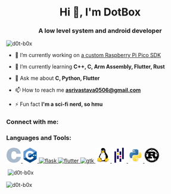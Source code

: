 <h1 align="center">Hi 👋, I'm DotBox</h1>
<h3 align="center">A low level system and android developer</h3>

<p align="left"> <img src="https://komarev.com/ghpvc/?username=d0t-b0x&label=Profile%20views&color=0e75b6&style=flat" alt="d0t-b0x" /> </p>

- 🔭 I’m currently working on [a custom Raspberry Pi Pico SDK](https://github.com/D0T-B0X/Custom-Pico-SDK.git)

- 🌱 I’m currently learning **C++, C, Arm Assembly, Flutter, Rust**

- 💬 Ask me about **C, Python, Flutter**

- 📫 How to reach me **asrivastava0506@gmail.com**

- ⚡ Fun fact **I'm a sci-fi nerd, so hmu**

<h3 align="left">Connect with me:</h3>
<p align="left">
</p>

<h3 align="left">Languages and Tools:</h3>
<p align="left"> <a href="https://www.cprogramming.com/" target="_blank" rel="noreferrer"> <img src="https://raw.githubusercontent.com/devicons/devicon/master/icons/c/c-original.svg" alt="c" width="40" height="40"/> </a> <a href="https://www.w3schools.com/cpp/" target="_blank" rel="noreferrer"> <img src="https://raw.githubusercontent.com/devicons/devicon/master/icons/cplusplus/cplusplus-original.svg" alt="cplusplus" width="40" height="40"/> </a> <a href="https://flask.palletsprojects.com/" target="_blank" rel="noreferrer"> <img src="https://www.vectorlogo.zone/logos/pocoo_flask/pocoo_flask-icon.svg" alt="flask" width="40" height="40"/> </a> <a href="https://flutter.dev" target="_blank" rel="noreferrer"> <img src="https://www.vectorlogo.zone/logos/flutterio/flutterio-icon.svg" alt="flutter" width="40" height="40"/> </a> <a href="https://www.gtk.org/" target="_blank" rel="noreferrer"> <img src="https://upload.wikimedia.org/wikipedia/commons/7/71/GTK_logo.svg" alt="gtk" width="40" height="40"/> </a> <a href="https://www.linux.org/" target="_blank" rel="noreferrer"> <img src="https://raw.githubusercontent.com/devicons/devicon/master/icons/linux/linux-original.svg" alt="linux" width="40" height="40"/> </a> <a href="https://pandas.pydata.org/" target="_blank" rel="noreferrer"> <img src="https://raw.githubusercontent.com/devicons/devicon/2ae2a900d2f041da66e950e4d48052658d850630/icons/pandas/pandas-original.svg" alt="pandas" width="40" height="40"/> </a> <a href="https://www.python.org" target="_blank" rel="noreferrer"> <img src="https://raw.githubusercontent.com/devicons/devicon/master/icons/python/python-original.svg" alt="python" width="40" height="40"/> </a> <a href="https://www.rust-lang.org" target="_blank" rel="noreferrer"> <img src="https://raw.githubusercontent.com/devicons/devicon/master/icons/rust/rust-plain.svg" alt="rust" width="40" height="40"/> </a> </p>

<p>&nbsp;<img align="center" src="https://github-readme-stats.vercel.app/api?username=d0t-b0x&show_icons=true&theme=dark&locale=en" alt="d0t-b0x" /></p>

<p><img align="center" src="https://github-readme-streak-stats.herokuapp.com/?user=d0t-b0x&theme=dark" alt="d0t-b0x" /></p>

